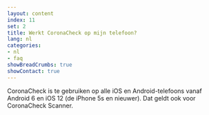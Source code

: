 ```yaml
---
layout: content
index: 11
set: 2
title: Werkt CoronaCheck op mijn telefoon? 
lang: nl
categories:
- nl
- faq
showBreadCrumbs: true
showContact: true
---
```

CoronaCheck is te gebruiken op alle iOS en Android-telefoons vanaf Android 6 en iOS 12 (de iPhone 5s en nieuwer). Dat geldt ook voor CoronaCheck Scanner. 
